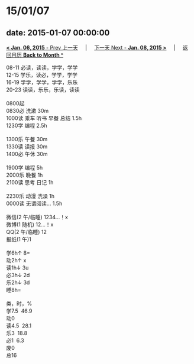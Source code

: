 # 15/01/07

date: 2015-01-07 00:00:00
---
[**< Jan. 06, 2015** - Prev 上一天](/lifelogs/2015/01/d06.html) &nbsp; &nbsp; | &nbsp; &nbsp; [下一天 Next - **Jan. 08, 2015 >**](/lifelogs/2015/01/d08.html) &nbsp; &nbsp; |  &nbsp; &nbsp; [返回月历 **Back to Month ^**](/lifelogs/2015/01/index.html)
<br/><div>08-11 必读，读读，学学，学学<br/>12-15 学乐，读必，学学，学学</div><div>16-19 学学，学学，学学，乐乐<br/>20-23 读读，乐乐，乐读，读读<div><br/></div>0800起<br/>0830必 洗漱 30m<br/>1000读 乘车 听书 早餐 总结 1.5h<br/>1230学 编程 2.5h<div><br/></div>1300乐 午餐 30m</div><div>1330读 读报 30m</div><div>1400必 午休 30m</div><div><br/>1900学 编程 5h</div><div>2000乐 晚餐 1h</div><div>2100读 思考 日记 1h</div><div><br/></div><div>2230乐 动漫 洗澡 1h</div><div>0000读 无谓阅读… 1.5h</div><div><div><br/></div><div>微信(2 午/临睡) 1234…！x</div>微博(1 随机) 12…！x<br/>QQ(2 午/临睡) 12<br/>报纸(1 午)1<div><br/></div>学6h↑ 8=<br/>动2h↑ x<br/>读1h↓ 3u<br/>必3h↓ 2d<br/>乐2h↓ 3d<br/>睡8h=<div><br/></div>类，时，%<br/>学7.5  46.9<br/>动0<br/>读4.5  28.1<br/>乐3  18.8<br/>必1  6.3<br/>废0<br/>总16</div>
